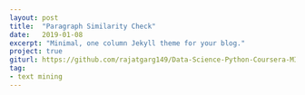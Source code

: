 ```yaml
---
layout: post
title:  "Paragraph Similarity Check"
date:   2019-01-08
excerpt: "Minimal, one column Jekyll theme for your blog."
project: true
giturl:	https://github.com/rajatgarg149/Data-Science-Python-Coursera-MICHIGAN-/tree/master/Applied%20Text%20Mining
tag:
- text mining
---
```


